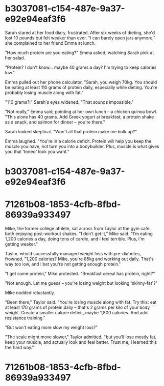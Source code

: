 

# b3037081-c154-487e-9a37-e92e94eaf3f6

Sarah stared at her food diary, frustrated. After six weeks of dieting, she'd lost 10 pounds but felt weaker than ever. "I can barely open jars anymore," she complained to her friend Emma at lunch.

"How much protein are you eating?" Emma asked, watching Sarah pick at her salad.

"Protein? I don't know... maybe 40 grams a day? I'm trying to keep calories low."

Emma pulled out her phone calculator. "Sarah, you weigh 70kg. You should be eating at least 110 grams of protein daily, especially while dieting. You're probably losing muscle along with fat."

"110 grams?!" Sarah's eyes widened. "That sounds impossible."

"Not really," Emma said, pointing at her own lunch – a chicken quinoa bowl. "This alone has 40 grams. Add Greek yogurt at breakfast, a protein shake as a snack, and salmon for dinner – you're there."

Sarah looked skeptical. "Won't all that protein make me bulk up?"

Emma laughed. "You're in a calorie deficit. Protein will help you keep the muscle you have, not turn you into a bodybuilder. Plus, muscle is what gives you that 'toned' look you want."

# b3037081-c154-487e-9a37-e92e94eaf3f6



# 71261b08-1853-4cfb-8fbd-86939a933497

Mike, the former college athlete, sat across from Taylor at the gym café, both enjoying post-workout shakes. "I don't get it," Mike said. "I'm eating 1,200 calories a day, doing tons of cardio, and I feel terrible. Plus, I'm getting weaker."

Taylor, who'd successfully managed weight loss with pre-diabetes, frowned. "1,200 calories? Mike, you're 85kg and working out daily. That's way too low, and I bet you're not getting enough protein."

"I get some protein," Mike protested. "Breakfast cereal has protein, right?"

"Not enough. Let me guess – you're losing weight but looking 'skinny-fat'?"

Mike nodded reluctantly.

"Been there," Taylor said. "You're losing muscle along with fat. Try this: eat at least 170 grams of protein daily – that's 2 grams per kilo of your body weight. Create a smaller calorie deficit, maybe 1,800 calories. And add resistance training."

"But won't eating more slow my weight loss?"

"The scale might move slower," Taylor admitted, "but you'll lose mostly fat, keep your muscle, and actually look and feel better. Trust me, I learned this the hard way."

# 71261b08-1853-4cfb-8fbd-86939a933497

